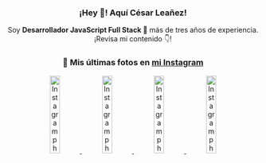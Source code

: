 <div align="center">

<h3>¡Hey 👋! Aquí César Leañez!</h3>

<p>Soy <strong>Desarrollador JavaScript Full Stack 🚀</strong> más de tres años de experiencia.<br />¡Revisa mi contenido 👇!</p>

### 📸 Mis últimas fotos en [mi Instagram](https://instagram.com/cesarsoftware.dev)


<a href='https://instagram.com/p/DIt9Oknp-PZ' target='_blank'>
  <img width='20%' src='https://instagram.fcmn2-1.fna.fbcdn.net/v/t51.2885-15/491444712_17914409433097059_55076089485466172_n.jpg?stp=dst-jpg_e35_tt6&efg=eyJ2ZW5jb2RlX3RhZyI6IkZFRUQuaW1hZ2VfdXJsZ2VuLjU1MngzNDEuc2RyLmY3NTc2MS5kZWZhdWx0X2ltYWdlIn0&_nc_ht=instagram.fcmn2-1.fna.fbcdn.net&_nc_cat=103&_nc_oc=Q6cZ2QFHNbJ6dHzu65fZtRoCx6PJFiV5mAp7LwqL6YvB_XHRKSG5Uqa3dbwge11sq3eMRHU&_nc_ohc=ZUbwJ8WDQMMQ7kNvwHqWeCd&_nc_gid=4pzlHXVdeX88HM-fRKxkyA&edm=ACWDqb8BAAAA&ccb=7-5&ig_cache_key=MzYxNTgxNTM1ODA3ODI0Nzg5Nw%3D%3D.3-ccb7-5&oh=00_AfJks8U9gO9EU3omhP3KpqJc0KCu7JtTTjl--SdUq0S3VQ&oe=6825BB6B&_nc_sid=ee9879' alt='Instagram photo' />
</a>
<a href='https://instagram.com/p/DICt8_ruj1K' target='_blank'>
  <img width='20%' src='https://scontent.cdninstagram.com/v/t51.71878-15/487811720_2261442050918393_7784971145546330846_n.jpg?stp=dst-jpg_e15_tt6&_nc_cat=104&ig_cache_key=MzYwMzY0NDc1NTQ5MDc4MjUzOA%3D%3D.3-ccb7-5&ccb=7-5&_nc_sid=58cdad&_nc_ohc=I6dBhd2F66IQ7kNvwG3v7LB&_nc_oc=Adm2DL3j0wOZHwHe9-ZPikp3vTF4_DOaPvOVXbYAMBRnL8l0S8CajOoGAwrsID55J2Y&_nc_ad=z-m&_nc_cid=0&_nc_zt=23&_nc_ht=scontent.cdninstagram.com&_nc_gid=4pzlHXVdeX88HM-fRKxkyA&oh=00_AfKnMJD4EKhuBiNTLoi09H3RU8Ih7fv0h-aUDZMTffq1Gg&oe=6825E064' alt='Instagram photo' />
</a>
<a href='https://instagram.com/p/DIAOH7MuTdG' target='_blank'>
  <img width='20%' src='https://scontent.cdninstagram.com/v/t51.71878-15/487701094_964176539225257_203758693226461245_n.jpg?stp=dst-jpg_e15_tt6&_nc_cat=102&ig_cache_key=MzYwMjk0MTgxOTE0ODEyMTkyNg%3D%3D.3-ccb7-5&ccb=7-5&_nc_sid=58cdad&_nc_ohc=CGhaiTVIbggQ7kNvwEtdxlQ&_nc_oc=AdmGduqB5kcmBTi2ofQtgGW8I2_VlqYNFjHSn9AzrVRzukqybd5vmGGmvlt2YT2zFQA&_nc_ad=z-m&_nc_cid=0&_nc_zt=23&_nc_ht=scontent.cdninstagram.com&_nc_gid=4pzlHXVdeX88HM-fRKxkyA&oh=00_AfLR2IFQwx4fjx0XGojf5lrWIWa1cmP-VZB1b9e7sTzVWA&oe=6825E4A9' alt='Instagram photo' />
</a>
<a href='https://instagram.com/p/DHtKENeumyc' target='_blank'>
  <img width='20%' src='https://scontent.cdninstagram.com/v/t51.71878-15/486620439_1373071664043671_6215675251976925620_n.jpg?stp=dst-jpg_e15_tt6&_nc_cat=101&ig_cache_key=MzU5NzU3NTk0NzE1NjA5MDAxMg%3D%3D.3-ccb7-5&ccb=7-5&_nc_sid=58cdad&_nc_ohc=MLwSW_rYrkMQ7kNvwHNzxXO&_nc_oc=Admd5yjoelQ7CAjleXsNS_-86ArJ8D5UGls5O6a_UDezZwtZcrXSNJBV5n4CuEbMQ4A&_nc_ad=z-m&_nc_cid=0&_nc_zt=23&_nc_ht=scontent.cdninstagram.com&_nc_gid=4pzlHXVdeX88HM-fRKxkyA&oh=00_AfKmpvN7vuy6q_dsjbMs-qT90Q9yZH7qwrA6aL-8Tsepnw&oe=6825D121' alt='Instagram photo' />
</a>

</div>

